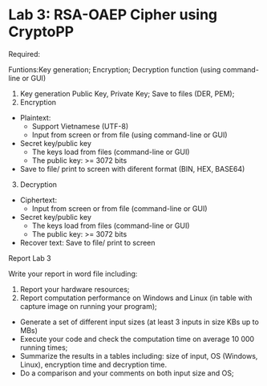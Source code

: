 # Lab 3: RSA-OAEP Cipher using CryptoPP
Required:

Funtions:Key generation; Encryption; Decryption function (using command-line or GUI)
1) Key generation
  Public Key, Private Key;
  Save to files (DER, PEM);
2) Encryption

  - Plaintext:
    - Support Vietnamese (UTF-8)
    - Input from screen or from file (using command-line or GUI)
  - Secret key/public key
    - The keys load from files (command-line or GUI)
    - The public key: >= 3072 bits
  - Save to file/ print to screen with diferent format (BIN, HEX, BASE64)
3) Decryption
- Ciphertext:
    - Input from screen or from file (command-line or GUI)
- Secret key/public key
    - The keys load from files (command-line or GUI)
    - The public key: >= 3072 bits
- Recover text: Save to file/ print to screen

Report Lab 3

Write your report in word file including:
1. Report your hardware resources;
2. Report computation performance on Windows and Linux (in table with capture image on running your program);
- Generate a set of different input sizes (at least 3 inputs in size KBs up to MBs)
- Execute your code and check the computation time on average 10 000 running times;
- Summarize the results in a tables including: size of input, OS (Windows, Linux), encryption time and decryption time.
- Do a comparison and your comments on both input size and OS;
